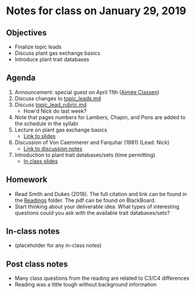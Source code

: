 # Notes for class on January 29, 2019

## Objectives
* Finalize topic leads
* Discuss plant gas exchange basics
* Introduce plant trait databases

## Agenda
1. Announcement: special guest on April 11th ([Aimée Classen](https://classenlab.com/))
2. Discuss changes to [topic_leads.md](../topic_leads/topic_leads.md)
3. Discuss [topic_lead_rubric.md](../Rubrics/topic_lead_rubric.md)
	- How'd Nick do last week?
4. Note that pages numbers for Lambers, Chapin, and Pons are added to the schedule
in the syllabi
5. Lecture on plant gas exchange basics
	- [Link to slides](../Lecture_Slides/01.29.19_gas_exchange.pdf)
6. Discussion of Von Caemmerer and Farquhar (1981) (Lead: Nick)
	- [Link to discussion notes](../Readings/Discussion_notes/Discussion_notes_01.29.19.md)
7. Introduction to plant trait databases/sets (time permitting)
	- [In class slides](../Tools/trait_data/accessing_trait_data.pdf)

## Homework
* Read Smith and Dukes (2018). The full citation and link can be found in the 
[Readings](../Readings) folder. The pdf can be found on BlackBoard.
* Start thinking about your deliverable idea. 
What types of interesting questions could you ask with the available trait databases/sets?

## In-class notes
* (placeholder for any in-class notes)

## Post class notes
* Many class questions from the reading are related to C3/C4 differences
* Reading was a little tough without background information